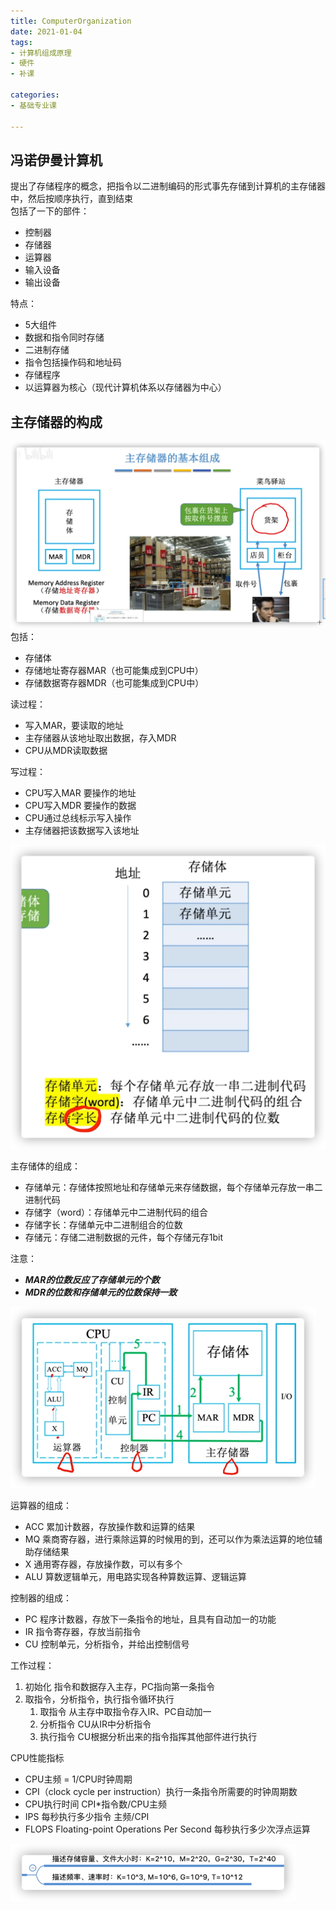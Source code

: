 ```yaml
---
title: ComputerOrganization  
date: 2021-01-04  
tags:
- 计算机组成原理
- 硬件
- 补课

categories:
- 基础专业课

---
```


## 冯诺伊曼计算机

提出了存储程序的概念，把指令以二进制编码的形式事先存储到计算机的主存储器中，然后按顺序执行，直到结束  
包括了一下的部件：

- 控制器
- 存储器
- 运算器
- 输入设备
- 输出设备

特点：

- 5大组件
- 数据和指令同时存储
- 二进制存储
- 指令包括操作码和地址码
- 存储程序
- 以运算器为核心（现代计算机体系以存储器为中心）

## 主存储器的构成

![主存储器][1]
包括：

- 存储体
- 存储地址寄存器MAR（也可能集成到CPU中）
- 存储数据寄存器MDR（也可能集成到CPU中）

读过程：

- 写入MAR，要读取的地址
- 主存储器从该地址取出数据，存入MDR
- CPU从MDR读取数据

写过程：

- CPU写入MAR 要操作的地址
- CPU写入MDR 要操作的数据
- CPU通过总线标示写入操作
- 主存储器把该数据写入该地址

![主存储体][2]

主存储体的组成：

- 存储单元：存储体按照地址和存储单元来存储数据，每个存储单元存放一串二进制代码
- 存储字（word）：存储单元中二进制代码的组合
- 存储字长：存储单元中二进制组合的位数
- 存储元：存储二进制数据的元件，每个存储元存1bit

注意：

- ***MAR的位数反应了存储单元的个数***
- ***MDR的位数和存储单元的位数保持一致***

![运算器与控制器][3]

运算器的组成：

- ACC 累加计数器，存放操作数和运算的结果
- MQ 乘商寄存器，进行乘除运算的时候用的到，还可以作为乘法运算的地位辅助存储结果
- X 通用寄存器，存放操作数，可以有多个
- ALU 算数逻辑单元，用电路实现各种算数运算、逻辑运算

控制器的组成：

- PC 程序计数器，存放下一条指令的地址，且具有自动加一的功能
- IR 指令寄存器，存放当前指令
- CU 控制单元，分析指令，并给出控制信号

工作过程：

1. 初始化 指令和数据存入主存，PC指向第一条指令
2. 取指令，分析指令，执行指令循环执行
    1. 取指令 从主存中取指令存入IR、PC自动加一
    2. 分析指令 CU从IR中分析指令
    3. 执行指令 CU根据分析出来的指令指挥其他部件进行执行

CPU性能指标

- CPU主频 = 1/CPU时钟周期
- CPI（clock cycle per instruction）执行一条指令所需要的时钟周期数
- CPU执行时间 CPI*指令数/CPU主频
- IPS 每秒执行多少指令 主频/CPI
- FLOPS Floating-point Operations Per Second 每秒执行多少次浮点运算

![img.png][4]

[1]: /images/picture/MainMemory.png

[2]: /images/picture/MainMemoryBody.png

[3]: /images/picture/ArithmeticUnit&ControllerUnit.png

[4]: /images/picture/KMGT量词.png
